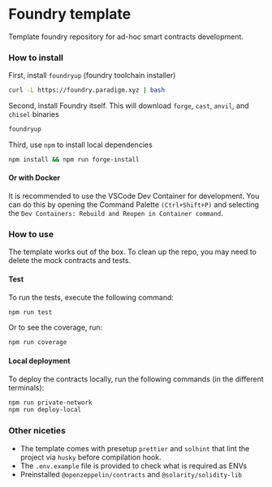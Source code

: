 # Foundry template 

Template foundry repository for ad-hoc smart contracts development.

### How to install

First, install `foundryup` (foundry toolchain installer)

```bash
curl -L https://foundry.paradigm.xyz | bash
```

Second, install Foundry itself. This will download `forge`, `cast`, `anvil`, and `chisel` binaries

```bash
foundryup
```

Third, use `npm` to install local dependencies

```bash
npm install && npm run forge-install
```

#### Or with Docker

It is recommended to use the VSCode Dev Container for development. You can do this by opening the Command Palette `(Ctrl+Shift+P)` and selecting the `Dev Containers: Rebuild and Reopen in Container command`.

### How to use

The template works out of the box. To clean up the repo, you may need to delete the mock contracts and tests.

#### Test

To run the tests, execute the following command:

```bash
npm run test
```

Or to see the coverage, run:

```bash
npm run coverage

```

#### Local deployment

To deploy the contracts locally, run the following commands (in the different terminals):

```bash
npm run private-network
npm run deploy-local
```

### Other niceties

- The template comes with presetup `prettier` and `solhint` that lint the project via `husky` before compilation hook.
- The `.env.example` file is provided to check what is required as ENVs
- Preinstalled `@openzeppelin/contracts` and `@solarity/solidity-lib`
